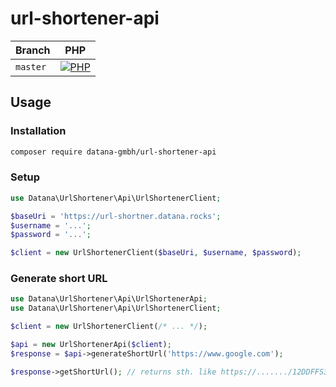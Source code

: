 # url-shortener-api

| Branch    | PHP                                         |
|-----------|---------------------------------------------|
| `master`  | [![PHP][build-status-master-php]][actions]  |

## Usage

### Installation

```bash
composer require datana-gmbh/url-shortener-api
```

### Setup
```php
use Datana\UrlShortener\Api\UrlShortenerClient;

$baseUri = 'https://url-shortner.datana.rocks';
$username = '...';
$password = '...';

$client = new UrlShortenerClient($baseUri, $username, $password);
```

### Generate short URL

```php
use Datana\UrlShortener\Api\UrlShortenerApi;
use Datana\UrlShortener\Api\UrlShortenerClient;

$client = new UrlShortenerClient(/* ... */);

$api = new UrlShortenerApi($client);
$response = $api->generateShortUrl('https://www.google.com');

$response->getShortUrl(); // returns sth. like https://......./12DDFFS3
```

[build-status-master-php]: https://github.com/datana-gmbh/url-shortener-api/workflows/PHP/badge.svg?branch=master
[coverage-status-master]: https://codecov.io/gh/datana-gmbh/url-shortener-api/branch/master/graph/badge.svg

[actions]: https://github.com/datana-gmbh/url-shortener-api/actions
